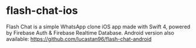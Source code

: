 # flash-chat-ios
Flash Chat is a simple WhatsApp clone iOS app made with Swift 4, powered by Firebase Auth & Firebase Realtime Database. Android version also available: https://github.com/lucastan96/flash-chat-android